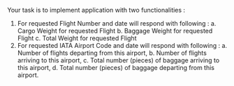 Your task is to implement application with two functionalities :
1. For requested Flight Number and date will respond with following :
a. Cargo Weight for requested Flight
b. Baggage Weight for requested Flight
c. Total Weight for requested Flight
2. For requested IATA Airport Code and date will respond with following :
a. Number of flights departing from this airport,
b. Number of flights arriving to this airport,
c. Total number (pieces) of baggage arriving to this airport,
d. Total number (pieces) of baggage departing from this airport.